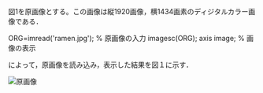 図1を原画像とする。この画像は縦1920画像，横1434画素のディジタルカラー画像である．

ORG=imread('ramen.jpg'); % 原画像の入力
imagesc(ORG); axis image; % 画像の表示

によって，原画像を読み込み，表示した結果を図１に示す．

![原画像](https://github.com/fujikawabata/MATLAB/raw/master/image/kadai1/ramen.jpg?raw=true)
